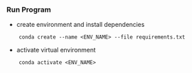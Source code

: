### Run Program

* create environment and install dependencies
```
    conda create --name <ENV_NAME> --file requirements.txt
```

* activate virtual environment
```
    conda activate <ENV_NAME>
```
